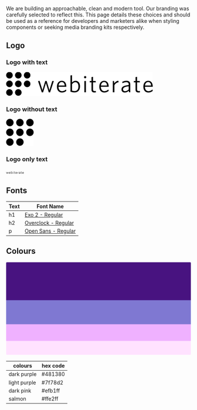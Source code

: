We are building an approachable, clean and modern tool. Our branding was carefully selected to reflect this. This page details these choices and should be used as a reference for developers and marketers alike when styling components or seeking media branding kits respectively.

## Logo
### Logo with text
![Logo with text](https://github.com/hippyhood/webiterate/blob/wiki/assets/wiki/logo-with-text.png)
### Logo without text
![Logo without text](https://github.com/hippyhood/webiterate/blob/wiki/assets/wiki/logo-no-text.png)
### Logo only text
<img src="https://github.com/hippyhood/webiterate/blob/wiki/assets/wiki/logo-only-text.png" width="48" alt="Logo only text">

## Fonts

| Text | Font Name |
|------|-----------|
| h1 | [Exo 2 - Regular](https://fonts.google.com/specimen/Exo+2) |
| h2 | [Overclock - Regular](https://fonts.google.com/specimen/Overlock) |
| p | [Open Sans - Regular](https://fonts.google.com/specimen/Open+Sans) |

## Colours
![Palette](https://raw.githubusercontent.com/hippyhood/webiterate/wiki/assets/wiki/palette.png)

| colours | hex code |
|---------|----------|
| dark purple | #481380|
| light purple | #7f78d2|
| dark pink | #efb1ff|
| salmon | #ffe2ff|